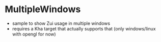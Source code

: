 # MultipleWindows
- sample to show Zui usage in multiple windows
- requires a Kha target that actually supports that (only windows/linux with opengl for now)
